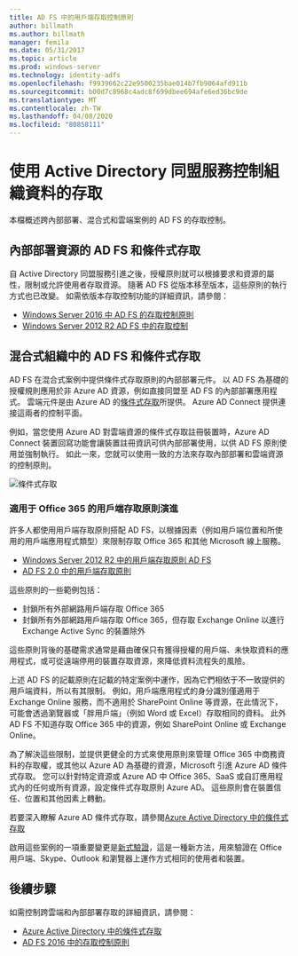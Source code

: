 ```yaml
---
title: AD FS 中的用戶端存取控制原則
author: billmath
ms.author: billmath
manager: femila
ms.date: 05/31/2017
ms.topic: article
ms.prod: windows-server
ms.technology: identity-adfs
ms.openlocfilehash: f9939662c22e9500235bae014b7fb9064afd911b
ms.sourcegitcommit: b00d7c8968c4adc8f699dbee694afe6ed36bc9de
ms.translationtype: MT
ms.contentlocale: zh-TW
ms.lasthandoff: 04/08/2020
ms.locfileid: "80858111"
---
```

# <a name="controlling-access-to-organizational-data-with-active-directory-federation-services"></a>使用 Active Directory 同盟服務控制組織資料的存取

本檔概述跨內部部署、混合式和雲端案例的 AD FS 的存取控制。  

## <a name="ad-fs-and-conditional-access-to-on-premises-resources"></a>內部部署資源的 AD FS 和條件式存取 
自 Active Directory 同盟服務引進之後，授權原則就可以根據要求和資源的屬性，限制或允許使用者存取資源。  隨著 AD FS 從版本移至版本，這些原則的執行方式也已改變。  如需依版本存取控制功能的詳細資訊，請參閱：
- [Windows Server 2016 中 AD FS 的存取控制原則](Access-Control-Policies-in-AD-FS.md)
- [Windows Server 2012 R2 AD FS 中的存取控制](Manage-Risk-with-Conditional-Access-Control.md)


## <a name="ad-fs-and-conditional-access-in-a-hybrid-organization"></a>混合式組織中的 AD FS 和條件式存取  

AD FS 在混合式案例中提供條件式存取原則的內部部署元件。 以 AD FS 為基礎的授權規則應用於非 Azure AD 資源，例如直接同盟至 AD FS 的內部部署應用程式。  雲端元件是由 Azure AD 的[條件式存取](https://docs.microsoft.com/azure/active-directory/active-directory-conditional-access)所提供。  Azure AD Connect 提供連接這兩者的控制平面。

例如，當您使用 Azure AD 對雲端資源的條件式存取註冊裝置時，Azure AD Connect 裝置回寫功能會讓裝置註冊資訊可供內部部署使用，以供 AD FS 原則使用並強制執行。  如此一來，您就可以使用一致的方法來存取內部部署和雲端資源的控制原則。  

![條件式存取](../deployment/media/Plan-Device-based-Conditional-Access-on-Premises/ADFS_ITPRO4.png)  


### <a name="the-evolution-of-client-access-policies-for-office-365"></a>適用于 Office 365 的用戶端存取原則演進
許多人都使用用戶端存取原則搭配 AD FS，以根據因素（例如用戶端位置和所使用的用戶端應用程式類型）來限制存取 Office 365 和其他 Microsoft 線上服務。  
- [Windows Server 2012 R2 中的用戶端存取原則 AD FS](Access-Control-Policies-W2K12.md)
- [AD FS 2.0 中的用戶端存取原則](Access-Control-Policies-in-AD-FS-2.md)

這些原則的一些範例包括：
- 封鎖所有外部網路用戶端存取 Office 365
- 封鎖所有外部網路用戶端存取 Office 365，但存取 Exchange Online 以進行 Exchange Active Sync 的裝置除外

這些原則背後的基礎需求通常是藉由確保只有獲得授權的用戶端、未快取資料的應用程式，或可從遠端停用的裝置存取資源，來降低資料流程失的風險。

上述 AD FS 的記載原則在記載的特定案例中運作，因為它們相依于不一致提供的用戶端資料，所以有其限制。  例如，用戶端應用程式的身分識別僅適用于 Exchange Online 服務，而不適用於 SharePoint Online 等資源，在此情況下，可能會透過瀏覽器或「胖用戶端」（例如 Word 或 Excel）存取相同的資料。  此外 AD FS 不知道存取 Office 365 中的資源，例如 SharePoint Online 或 Exchange Online。

為了解決這些限制，並提供更健全的方式來使用原則來管理 Office 365 中商務資料的存取權，或其他以 Azure AD 為基礎的資源，Microsoft 引進 Azure AD 條件式存取。  您可以針對特定資源或 Azure AD 中 Office 365、SaaS 或自訂應用程式內的任何或所有資源，設定條件式存取原則 Azure AD。  這些原則會在裝置信任、位置和其他因素上轉動。

若要深入瞭解 Azure AD 條件式存取，請參閱[Azure Active Directory 中的條件式存取](https://docs.microsoft.com/azure/active-directory/active-directory-conditional-access)

啟用這些案例的一項重要變更是[新式驗證](https://blogs.office.com/2015/11/19/updated-office-365-modern-authentication-public-preview/)，這是一種新方法，用來驗證在 Office 用戶端、Skype、Outlook 和瀏覽器上運作方式相同的使用者和裝置。

## <a name="next-steps"></a>後續步驟
如需控制跨雲端和內部部署存取的詳細資訊，請參閱：

- [Azure Active Directory 中的條件式存取](https://docs.microsoft.com/azure/active-directory/active-directory-conditional-access)
- [AD FS 2016 中的存取控制原則](Access-Control-Policies-in-AD-FS.md)
